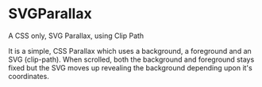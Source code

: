 # SVGParallax
A CSS only, SVG Parallax, using Clip Path

It is a simple, CSS Parallax which uses a background, a foreground and an SVG (clip-path).
When scrolled, both the background and foreground stays fixed but the SVG moves up revealing the background depending
upon it's coordinates.
